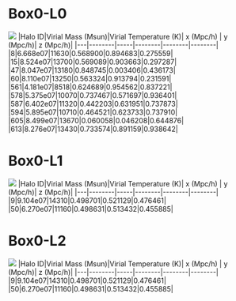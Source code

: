 # Box0-L0
![](https://github.com/dcarrel1/Box/blob/main/Box0-L0/reduced.png)
|Halo ID|Virial Mass (Msun)|Virial Temperature (K)| x (Mpc/h) | y (Mpc/h)| z (Mpc/h)|
|---|--------|-----|--------|--------|--------|
|8|6.668e07|11630|0.568900|0.894683|0.275559|
|15|8.524e07|13700|0.569089|0.903663|0.297287|
|47|8.047e07|13180|0.848745|0.003406|0.436173|
|60|8.110e07|13250|0.563324|0.913794|0.231591|
|561|4.181e07|8518|0.624689|0.954562|0.837221|
|578|5.375e07|10070|0.737467|0.571697|0.936401|
|587|6.402e07|11320|0.442203|0.631951|0.737873|
|594|5.895e07|10710|0.464521|0.623733|0.737910|
|605|8.499e07|13670|0.060058|0.046208|0.644876|
|613|8.276e07|13430|0.733574|0.891159|0.938642|

# Box0-L1
![](https://github.com/dcarrel1/Box/blob/main/Box0-L1/reduced.png)
|Halo ID|Virial Mass (Msun)|Virial Temperature (K)| x (Mpc/h) | y (Mpc/h)| z (Mpc/h)|
|---|--------|-----|--------|--------|--------|
|9|9.104e07|14310|0.498701|0.521129|0.476461|
|50|6.270e07|11160|0.498631|0.513432|0.455885|


# Box0-L2
![](https://github.com/dcarrel1/Box/blob/main/Box0-L2/reduced.png)
|Halo ID|Virial Mass (Msun)|Virial Temperature (K)| x (Mpc/h) | y (Mpc/h)| z (Mpc/h)|
|---|--------|-----|--------|--------|--------|
|9|9.104e07|14310|0.498701|0.521129|0.476461|
|50|6.270e07|11160|0.498631|0.513432|0.455885|



